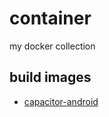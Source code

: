 # container
my docker collection

## build images
- [capacitor-android](./build/capacitor-android/README.md)
